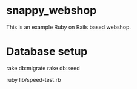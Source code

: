 snappy_webshop
==============

This is an example Ruby on Rails based webshop.

Database setup
==============
rake db:migrate
rake db:seed


ruby lib/speed-test.rb